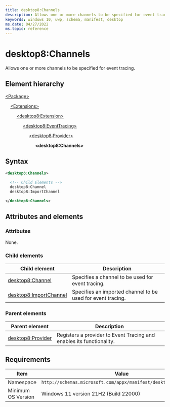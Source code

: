 ```yaml
---
title: desktop8:Channels
description: Allows one or more channels to be specified for event tracing.
keywords: windows 10, uwp, schema, manifest, desktop
ms.date: 04/27/2022
ms.topic: reference
---
```


# desktop8:Channels

Allows one or more channels to be specified for event tracing.

## Element hierarchy

[\<Package\>](element-package.md)

&nbsp;&nbsp;&nbsp;&nbsp;[\<Extensions\>](element-extensions.md)

&nbsp;&nbsp;&nbsp;&nbsp; &nbsp;&nbsp;&nbsp;&nbsp;[\<desktop8:Extension\>](element-desktop8-extension.md)

&nbsp;&nbsp;&nbsp;&nbsp; &nbsp;&nbsp;&nbsp;&nbsp; &nbsp;&nbsp;&nbsp;&nbsp;[\<desktop8:EventTracing\>](element-desktop8-eventtracing.md)

&nbsp;&nbsp;&nbsp;&nbsp; &nbsp;&nbsp;&nbsp;&nbsp; &nbsp;&nbsp;&nbsp;&nbsp; &nbsp;&nbsp;&nbsp;&nbsp;[\<desktop8:Provider\>](element-desktop8-provider.md)

&nbsp;&nbsp;&nbsp;&nbsp; &nbsp;&nbsp;&nbsp;&nbsp; &nbsp;&nbsp;&nbsp;&nbsp; &nbsp;&nbsp;&nbsp;&nbsp; &nbsp;&nbsp;&nbsp;&nbsp;**\<desktop8:Channels\>**

## Syntax

```xml
<desktop8:Channels>

  <!-- Child Elements -->
  desktop8:Channel
  desktop8:ImportChannel

</desktop8:Channels>
```

## Attributes and elements

### Attributes

None.

### Child elements

| Child element | Description |
|-|-|
| [desktop8:Channel](element-desktop8-channel.md) | Specifies a channel to be used for event tracing. |
| [desktop8:ImportChannel](element-desktop8-importchannel.md) | Specifies an imported channel to be used for event tracing. |

### Parent elements

| Parent element | Description |
|-|-|
| [desktop8:Provider](element-desktop8-provider.md) | Registers a provider to Event Tracing and enables its functionality. |

## Requirements

| Item  | Value  |
|--|--|
| Namespace | `http://schemas.microsoft.com/appx/manifest/desktop/windows10/8` |
| Minimum OS Version | Windows 11 version 21H2 (Build 22000) |

